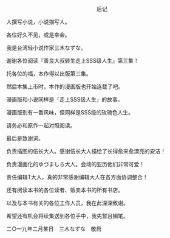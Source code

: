 <p align="center">后记</p>

人撰写小说，小说描写人。

各位好久不见，或是幸会。

我是台湾轻小说作家三木なずな。

谢谢各位阅读『善良大叔转生走上SSS级人生』第三集！

托各位的福，本作得以出版第三集。

然后本集上市时，本作的漫画版也开始连载了吧。

漫画版和小说同样是「走上SSS级人生」的故事。

漫画版别有一番风味，但同样是SSS级的玫瑰色人生。

请务必和原作一起对照阅读。

最后是致谢词。

负责插图的伍长大人。感谢伍长大人描绘了长得愈来愈漂亮的安洁！

负责漫画化的ゆづましろ大人。会动的亚历他们非常可爱！

责任编辑T大人，真的非常感谢编辑大人在各方面协调整合！

还有阅读本书的各位读者、贩卖本书的所有书店。

以及与本书有关的各位工作人员，我在此深深致谢。

希望还有机会将续集送到各位手中，我先暂且搁笔。

二○一九年二月某日　三木なずな　敬启

